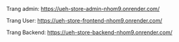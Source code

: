 Trang admin: https://ueh-store-admin-nhom9.onrender.com/

Trang User: https://ueh-store-frontend-nhom9.onrender.com/

Trang Backend: https://ueh-store-backend-nhom9.onrender.com/

